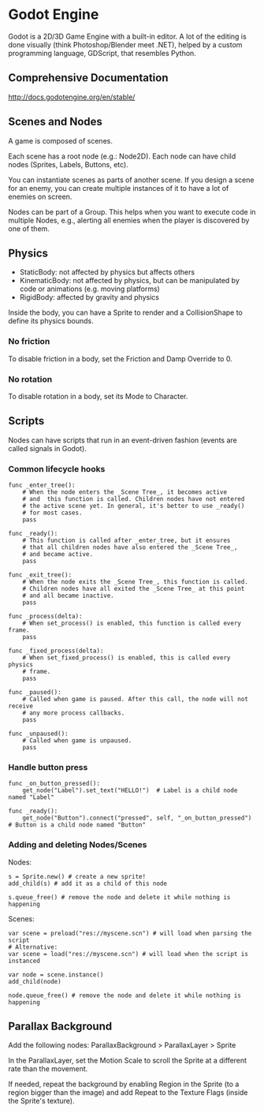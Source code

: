 # Godot Engine

Godot is a 2D/3D Game Engine with a built-in editor. A lot of the editing is done visually (think Photoshop/Blender meet .NET), helped by a custom programming language, GDScript, that resembles Python.


## Comprehensive Documentation

http://docs.godotengine.org/en/stable/


## Scenes and Nodes

A game is composed of scenes.

Each scene has a root node (e.g.: Node2D). Each node can have child nodes (Sprites, Labels, Buttons, etc).

You can instantiate scenes as parts of another scene. If you design a scene for an enemy, you can create multiple instances of it to have a lot of enemies on screen.

Nodes can be part of a Group. This helps when you want to execute code in multiple Nodes, e.g., alerting all enemies when the player is discovered by one of them.


## Physics

- StaticBody: not affected by physics but affects others
- KinematicBody: not affected by physics, but can be manipulated by code or animations (e.g. moving platforms)
- RigidBody: affected by gravity and physics

Inside the body, you can have a Sprite to render and a CollisionShape to define its physics bounds.

### No friction

To disable friction in a body, set the Friction and Damp Override to 0.

### No rotation

To disable rotation in a body, set its Mode to Character.


## Scripts

Nodes can have scripts that run in an event-driven fashion (events are called signals in Godot).

### Common lifecycle hooks

```gdscript
func _enter_tree():
    # When the node enters the _Scene Tree_, it becomes active
    # and  this function is called. Children nodes have not entered
    # the active scene yet. In general, it's better to use _ready()
    # for most cases.
    pass

func _ready():
    # This function is called after _enter_tree, but it ensures
    # that all children nodes have also entered the _Scene Tree_,
    # and became active.
    pass

func _exit_tree():
    # When the node exits the _Scene Tree_, this function is called.
    # Children nodes have all exited the _Scene Tree_ at this point
    # and all became inactive.
    pass

func _process(delta):
    # When set_process() is enabled, this function is called every frame.
    pass

func _fixed_process(delta):
    # When set_fixed_process() is enabled, this is called every physics
    # frame.
    pass

func _paused():
    # Called when game is paused. After this call, the node will not receive
    # any more process callbacks.
    pass

func _unpaused():
    # Called when game is unpaused.
    pass
```

### Handle button press

```gdscript
func _on_button_pressed():
    get_node("Label").set_text("HELLO!")  # Label is a child node named "Label"

func _ready():
    get_node("Button").connect("pressed", self, "_on_button_pressed")  # Button is a child node named "Button"
```

### Adding and deleting Nodes/Scenes

Nodes:

```gdscript
s = Sprite.new() # create a new sprite!
add_child(s) # add it as a child of this node

s.queue_free() # remove the node and delete it while nothing is happening
```


Scenes:

```gdscript
var scene = preload("res://myscene.scn") # will load when parsing the script
# Alternative:
var scene = load("res://myscene.scn") # will load when the script is instanced

var node = scene.instance()
add_child(node)

node.queue_free() # remove the node and delete it while nothing is happening
```

## Parallax Background

Add the following nodes: ParallaxBackground > ParallaxLayer > Sprite

In the ParallaxLayer, set the Motion Scale to scroll the Sprite at a different rate than the movement.

If needed, repeat the background by enabling Region in the Sprite (to a region bigger than the image) and add Repeat to the Texture Flags (inside the Sprite's texture).
